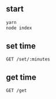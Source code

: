 ## start
```bash
yarn
node index
```

## set time
```
GET /set/:minutes
```

## get time
```
GET /get
```